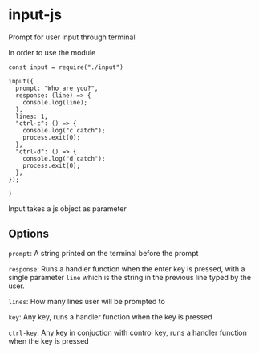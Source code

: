 # input-js
Prompt for user input through terminal

In order to use the module
```
const input = require("./input")

input({
  prompt: "Who are you?",
  response: (line) => {
    console.log(line);
  },
  lines: 1,
  "ctrl-c": () => {
    console.log("c catch");
    process.exit(0);
  },
  "ctrl-d": () => {
    console.log("d catch");
    process.exit(0);
  },
});

)
```
Input takes a js object as parameter

## Options

`prompt`: A string printed on the terminal before the prompt

`response`: Runs a handler function when the enter key is pressed, with a single parameter `line` which is the string in the previous line typed by the user.

`lines`: How many lines user will be prompted to

`key`: Any key, runs a handler function when the key is pressed

`ctrl-key`: Any key in conjuction with control key, runs a handler function when the key is pressed




